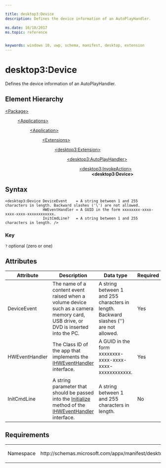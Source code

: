 ```yaml
---

title: desktop3:Device
description: Defines the device information of an AutoPlayHandler.

ms.date: 10/10/2017
ms.topic: reference


keywords: windows 10, uwp, schema, manifest, desktop, extension 
---
```


# desktop3:Device
Defines the device information of an AutoPlayHandler.


## Element Hierarchy
<dl>
<dt><a href="element-package.md">&lt;Package&gt;</a></dt>
<dd>
<dl>
<dt><a href="element-applications.md">&lt;Applications&gt;</a></dt>
<dd>
<dl>
<dt><a href="element-application.md">&lt;Application&gt;</a></dt>
<dd>
<dl>
<dt><a href="element-1-extensions.md">&lt;Extensions&gt;</a></dt>
<dd>
<dl>
<dt><a href="element-desktop3-extension.md">&lt;desktop3:Extension&gt;</a></dt>
<dd>
<dl>
<dt><a href="element-desktop3-AutoPlayHandler.md">&lt;desktop3:AutoPlayHandler&gt;</a></dt>
<dd>
<dl>
<dt><a href="element-desktop3-invokeaction.md">&lt;desktop3:InvokeAction&gt;</a></dt>
<dd><b>&lt;desktop3:Device&gt;</b></dd>
</dl>
</dd>
</dl>
</dd>
</dl>
</dd>
</dl>
</dd>
</dl>
</dd>
</dl>
</dd>
</dl>


## Syntax
```syntax
<desktop3:Device DeviceEvent    = A string between 1 and 255 characters in length. Backward slashes ('\') are not allowed.
                 HWEventHandler = A GUID in the form xxxxxxxx-xxxx-xxxx-xxxx-xxxxxxxxxxxx.
                 InitCmdLine?   = A string between 1 and 255 characters in length. />
```

### Key
`?` optional (zero or one)

## Attributes
| Attribute | Description | Data type | Required |
|-----------|-------------|-----------|----------|
| DeviceEvent | The name of a content event raised when a volume device such as a camera memory card, USB drive, or DVD is inserted into the PC. | A string between 1 and 255 characters in length. Backward slashes ('\') are not allowed. | Yes |
| HWEventHandler | The Class ID of the app that implements the [IHWEventHandler](https://msdn.microsoft.com/library/windows/desktop/bb775492.aspx) interface. | A GUID in the form xxxxxxxx-xxxx-xxxx-xxxx-xxxxxxxxxxxx. | Yes |
| InitCmdLine | A string parameter that should be passed into the [Initialize](https://msdn.microsoft.com/library/windows/desktop/bb775495.aspx) method of the [IHWEventHandler](https://msdn.microsoft.com/library/windows/desktop/bb775492.aspx) interface. | A string between 1 and 255 characters in length. | No |

## Requirements

<table>
<colgroup>
<col width="50%" />
<col width="50%" />
</colgroup>
<tbody>
<tr class="odd">
<td><p>Namespace</p></td>
<td><p>http://schemas.microsoft.com/appx/manifest/desktop/windows10/3</p></td>
</tr>
</tbody>
</table>